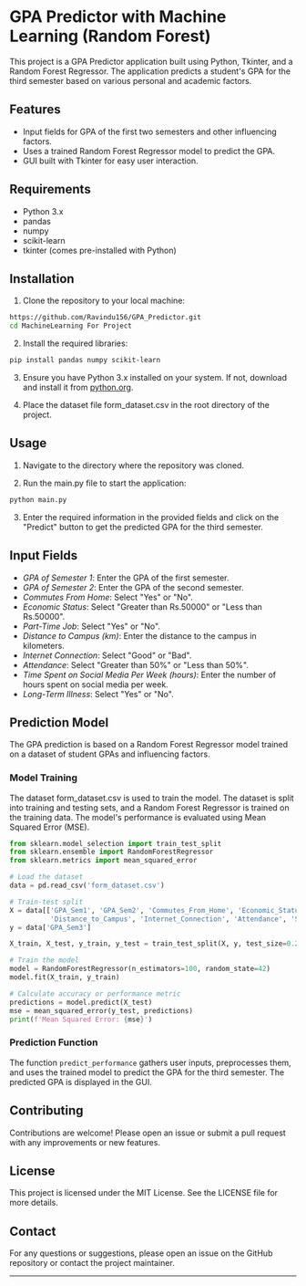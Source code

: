 # GPA Predictor with Machine Learning (Random Forest)

This project is a GPA Predictor application built using Python, Tkinter, and a Random Forest Regressor. The application predicts a student's GPA for the third semester based on various personal and academic factors.

## Features

- Input fields for GPA of the first two semesters and other influencing factors.
- Uses a trained Random Forest Regressor model to predict the GPA.
- GUI built with Tkinter for easy user interaction.

## Requirements

- Python 3.x
- pandas
- numpy
- scikit-learn
- tkinter (comes pre-installed with Python)

## Installation

1. Clone the repository to your local machine:

```sh
https://github.com/Ravindu156/GPA_Predictor.git
cd MachineLearning For Project
```

2. Install the required libraries:

```sh
pip install pandas numpy scikit-learn
```

3. Ensure you have Python 3.x installed on your system. If not, download and install it from [python.org](https://www.python.org/).

4. Place the dataset file form_dataset.csv in the root directory of the project.

## Usage

1. Navigate to the directory where the repository was cloned.

2. Run the main.py file to start the application:

```sh
python main.py
```

3. Enter the required information in the provided fields and click on the "Predict" button to get the predicted GPA for the third semester.

## Input Fields

- *GPA of Semester 1*: Enter the GPA of the first semester.
- *GPA of Semester 2*: Enter the GPA of the second semester.
- *Commutes From Home*: Select "Yes" or "No".
- *Economic Status*: Select "Greater than Rs.50000" or "Less than Rs.50000".
- *Part-Time Job*: Select "Yes" or "No".
- *Distance to Campus (km)*: Enter the distance to the campus in kilometers.
- *Internet Connection*: Select "Good" or "Bad".
- *Attendance*: Select "Greater than 50%" or "Less than 50%".
- *Time Spent on Social Media Per Week (hours)*: Enter the number of hours spent on social media per week.
- *Long-Term Illness*: Select "Yes" or "No".

## Prediction Model

The GPA prediction is based on a Random Forest Regressor model trained on a dataset of student GPAs and influencing factors.

### Model Training

The dataset form_dataset.csv is used to train the model. The dataset is split into training and testing sets, and a Random Forest Regressor is trained on the training data. The model's performance is evaluated using Mean Squared Error (MSE).

```python
from sklearn.model_selection import train_test_split
from sklearn.ensemble import RandomForestRegressor
from sklearn.metrics import mean_squared_error

# Load the dataset
data = pd.read_csv('form_dataset.csv')

# Train-test split
X = data[['GPA_Sem1', 'GPA_Sem2', 'Commutes_From_Home', 'Economic_Status', 'Part_Time_Job', 
          'Distance_to_Campus', 'Internet_Connection', 'Attendance', 'Social_Media_Time', 'Long_Term_Illness']]
y = data['GPA_Sem3']

X_train, X_test, y_train, y_test = train_test_split(X, y, test_size=0.2, random_state=42)

# Train the model
model = RandomForestRegressor(n_estimators=100, random_state=42)
model.fit(X_train, y_train)

# Calculate accuracy or performance metric
predictions = model.predict(X_test)
mse = mean_squared_error(y_test, predictions)
print(f'Mean Squared Error: {mse}')
```

### Prediction Function

The function `predict_performance` gathers user inputs, preprocesses them, and uses the trained model to predict the GPA for the third semester. The predicted GPA is displayed in the GUI.

## Contributing

Contributions are welcome! Please open an issue or submit a pull request with any improvements or new features.

## License

This project is licensed under the MIT License. See the LICENSE file for more details.

## Contact

For any questions or suggestions, please open an issue on the GitHub repository or contact the project maintainer.

---

